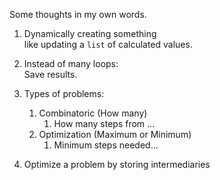 
Some thoughts in my own words.  

1. Dynamically creating something  
    like updating a `list` of calculated values. 

1. Instead of many loops:   
    Save results. 

1. Types of problems:  
   1. Combinatoric (How many)
      1. How many steps from ...
   1. Optimization (Maximum or Minimum)
      1. Minimum steps needed...


1. Optimize a problem by storing intermediaries 
